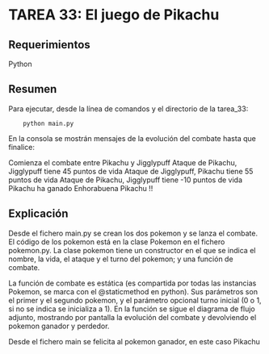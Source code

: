 # TAREA 33: El juego de Pikachu

## Requerimientos

Python

## Resumen

Para ejecutar, desde la línea de comandos y el directorio de la tarea_33:

        python main.py

En la consola se mostrán mensajes de la evolución del combate hasta que finalice:

Comienza el combate entre Pikachu y Jigglypuff
Ataque de Pikachu, Jigglypuff tiene 45 puntos de vida
Ataque de Jigglypuff, Pikachu tiene 55 puntos de vida
Ataque de Pikachu, Jigglypuff tiene -10 puntos de vida
Pikachu ha ganado
Enhorabuena Pikachu !!

## Explicación

Desde el fichero main.py se crean los dos pokemon y se lanza el combate. El código de los pokemon está en la clase Pokemon en el fichero pokemon.py. La clase pokemon tiene un constructor en el que se indica el nombre, la vida, el ataque y el turno del pokemon; y una función de combate.

La función de combate es estática (es compartida por todas las instancias Pokemon, se marca con el @staticmethod en python). Sus parámetros son el primer y el segundo pokemon, y el parámetro opcional turno inicial (0 o 1, si no se indica se inicializa a 1). En la función se sigue el diagrama de flujo adjunto, mostrando por pantalla la evolución del combate y devolviendo el pokemon ganador y perdedor.

Desde el fichero main se felicita al pokemon ganador, en este caso Pikachu
